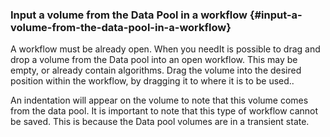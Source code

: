### Input a volume from the Data Pool in a workflow {#input-a-volume-from-the-data-pool-in-a-workflow}

A workflow must be already open. When you needIt is possible to drag and drop a volume from the Data pool into an open workflow. This may be empty, or already contain algorithms. Drag the volume into the desired position within the workflow, by dragging it to where it is to be used..

An indentation will appear on the volume to note that this volume comes from the data pool. It is important to note that this type of workflow cannot be saved. This is because the Data pool volumes are in a transient state.